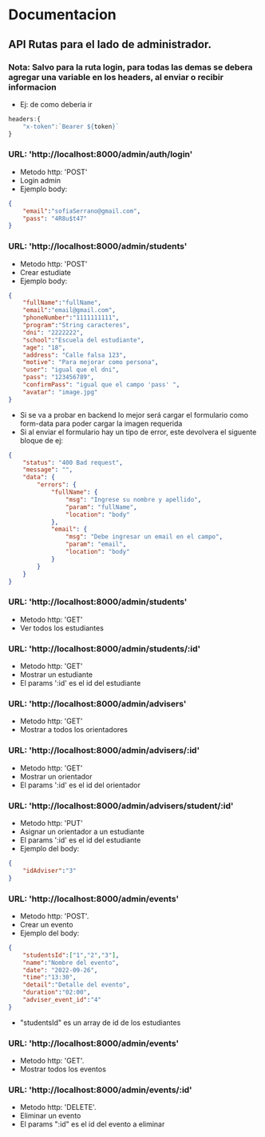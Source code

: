 # Documentacion 

## API Rutas para el lado de administrador.

### Nota: Salvo para la ruta login, para todas las demas se debera agregar una variable en los headers, al enviar o recibir informacion
- Ej: de como deberia ir
```javascript
headers:{
    "x-token":`Bearer ${token}`
}
```

### URL: 'http://localhost:8000/admin/auth/login'
- Metodo http: 'POST'
- Login admin
- Ejemplo body:
```json
{
    "email":"sofiaSerrano@gmail.com",
    "pass": "4R8u$t47"
}
```
### URL: 'http://localhost:8000/admin/students'
- Metodo http: 'POST'
- Crear estudiate
- Ejemplo body:
```json
{
    "fullName":"fullName",
    "email":"email@gmail.com",
    "phoneNumber":"1111111111",
    "program":"String caracteres",
    "dni": "2222222",
    "school":"Escuela del estudiante",
    "age": "18",
    "address": "Calle falsa 123",
    "motive": "Para mejorar como persona",
    "user": "igual que el dni",
    "pass": "123456789",
    "confirmPass": "igual que el campo 'pass' ",
    "avatar": "image.jpg"
}
```
- Si se va a probar en backend lo mejor será cargar el formulario como form-data para poder cargar la imagen requerida
- Si al enviar el formulario hay un tipo de error, este devolvera el siguente bloque de ej:
```json
{
    "status": "400 Bad request",
    "message": "",
    "data": {
        "errors": {
            "fullName": {
                "msg": "Ingrese su nombre y apellido",
                "param": "fullName",
                "location": "body"
            },
            "email": {
                "msg": "Debe ingresar un email en el campo",
                "param": "email",
                "location": "body"
            }
        }
    }
}
```
### URL: 'http://localhost:8000/admin/students'
- Metodo http: 'GET'
- Ver todos los estudiantes

### URL: 'http://localhost:8000/admin/students/:id'
- Metodo http: 'GET'
- Mostrar un estudiante
- El params ':id' es el id del estudiante

### URL: 'http://localhost:8000/admin/advisers'
- Metodo http: 'GET'
- Mostrar a todos los orientadores

### URL: 'http://localhost:8000/admin/advisers/:id'
- Metodo http: 'GET'
- Mostrar un orientador
- El params ':id' es el id del orientador

### URL: 'http://localhost:8000/admin/advisers/student/:id'
- Metodo http: 'PUT'
- Asignar un orientador a un estudiante
- El params ':id' es el id del estudiante
- Ejemplo del body:
```json
{
    "idAdviser":"3"
}
```
### URL: 'http://localhost:8000/admin/events'
- Metodo http: 'POST'.
- Crear un evento
- Ejemplo del body:

```json
{
    "studentsId":["1","2","3"],
    "name":"Nombre del evento",
    "date": "2022-09-26",
    "time":"13:30",
    "detail":"Detalle del evento",
    "duration":"02:00",
    "adviser_event_id":"4"
}
```
- "studentsId" es un array de id de los estudiantes

### URL: 'http://localhost:8000/admin/events'
- Metodo http: 'GET'.
- Mostrar todos los eventos
### URL: 'http://localhost:8000/admin/events/:id'
- Metodo http: 'DELETE'.
- Eliminar un evento
- El params ":id" es el id del evento a eliminar
